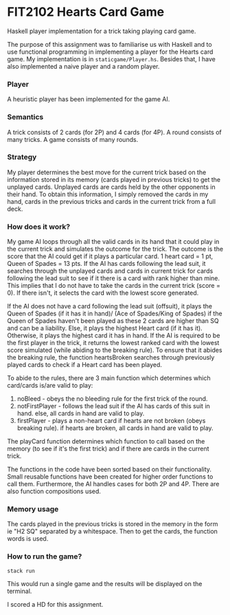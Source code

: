 # FIT2102 Hearts Card Game
Haskell player implementation for a trick taking playing card game.

The purpose of this assignment was to familiarise us with Haskell and to use functional programming in implementing a player for the Hearts card game. My implementation is in ```staticgame/Player.hs```. Besides that, I have also implemented a naive player and a random player. 

### Player
A heuristic player has been implemented for the game AI. 

### Semantics
A trick consists of 2 cards (for 2P) and 4 cards (for 4P). A round consists of many tricks. A game consists of many rounds. 

### Strategy
My player determines the best move for the current trick based on the information stored in its memory (cards played in previous tricks) to get the unplayed cards. Unplayed cards are cards held by the other opponents in their hand. To obtain this
information, I simply removed the cards in my hand, cards in the previous tricks and cards in the current trick from a full deck. 

### How does it work?
My game AI loops through all the valid cards in its hand that it could play in the current trick and simulates the outcome for the trick. The outcome is the score that the AI could get if it plays a particular card. 1 heart card = 1 pt, Queen of Spades = 13 pts. If the AI has cards following the lead suit, it searches through the unplayed cards and cards in current trick for cards following the lead suit to see if it there is a card with rank higher than mine. This implies that I do not have to take the cards in the current trick (score = 0). If there isn't, it selects the card with the lowest score generated. 

If the AI does not have a card following the lead suit (offsuit), it plays the Queen of Spades (if it has it in hand)/ (Ace of Spades/King of Spades) if the Queen of Spades haven't been played as these 2 cards are higher than SQ and can be a liability. Else, it plays the highest Heart card (if it has it). Otherwise, it plays the highest card it has in hand. 
If the AI is required to be the first player in the trick, it returns the lowest ranked card with the lowest score simulated (while abiding to the breaking rule). To ensure that it abides the breaking rule, the function heartsBroken searches through previously played cards to check if a Heart card has been played. 

To abide to the rules, there are 3 main function which determines which card/cards is/are valid to play:
1. noBleed - obeys the no bleeding rule for the first trick of the round. 
2. notFirstPlayer - follows the lead suit if the AI has cards of this suit in hand. else, all cards in hand are valid to play. 
3. firstPlayer - plays a non-heart card if hearts are not broken (obeys breaking rule). if hearts are broken, all cards in hand are valid to play. 

The playCard function determines which function to call based on the memory (to see if it's the first trick) and if there are cards in the current trick. 

The functions in the code have been sorted based on their functionality. Small reusable functions have been created for higher order functions to call them. Furthermore, the AI handles cases for both 2P and 4P. There are also function compositions used. 

### Memory usage
The cards played in the previous tricks is stored in the memory in the form ie "H2 SQ" separated by a whitespace. Then to get the cards, the function words is used. 

### How to run the game?
```stack run```

This would run a single game and the results will be displayed on the terminal.

I scored a HD for this assignment.




